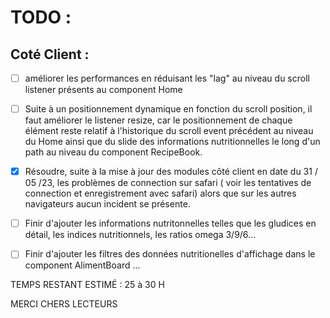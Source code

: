 # TODO :

## Coté Client :

- [ ] améliorer les performances en réduisant les "lag" au niveau du scroll listener présents au component Home

- [ ] Suite à un positionnement dynamique en fonction du scroll position, il faut améliorer le listener resize, car le positionnement de chaque élément reste relatif à l'historique du scroll event précédent au niveau du Home ainsi que du slide des informations nutritionnelles le long d'un path au niveau du component RecipeBook.

- [x] Résoudre, suite à la mise à jour des modules côté client en date du 31 / 05 /23, les problèmes de connection sur safari ( voir les tentatives de connection et enregistrement avec safari) alors que sur les autres navigateurs aucun incident se présente.
<!-- IL S'AGISSAIT D'UN PROBLEME AU NIVEAU DU CACHE QU'IL FALLAIT VIDER -->

- [ ] Finir d'ajouter les informations nutritonnelles telles que les gludices en détail, les indices nutritionnels, les ratios omega 3/9/6...

- [ ] Finir d'ajouter les filtres des données nutritionelles d'affichage dans le component AlimentBoard ...

TEMPS RESTANT ESTIMÉ : 25 à 30 H

MERCI CHERS LECTEURS
